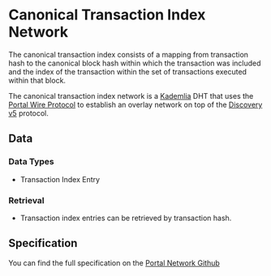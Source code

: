 # Canonical Transaction Index Network

The canonical transaction index consists of a mapping from transaction hash to the canonical block hash within which the transaction was included and the index of the transaction within the set of transactions executed within that block.

The canonical transaction index network is a [Kademlia](https://pdos.csail.mit.edu/~petar/papers/maymounkov-kademlia-lncs.pdf) DHT that uses the [Portal Wire Protocol](./portal-wire-protocol.md) to establish an overlay network on top of the [Discovery v5](https://github.com/ethereum/devp2p/blob/master/discv5/discv5-wire.md) protocol.


## Data

### Data Types

- Transaction Index Entry


### Retrieval

- Transaction index entries can be retrieved by transaction hash.


## Specification

You can find the full specification on the [Portal Network Github](https://github.com/ethereum/portal-network-specs/blob/master/canonical-transaction-index-network.md)